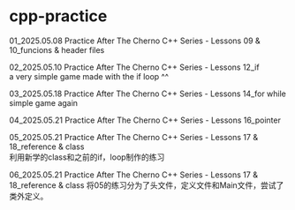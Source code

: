 # cpp-practice  
01_2025.05.08 Practice After The Cherno C++ Series - Lessons 09 & 10_funcions & header files  

02_2025.05.10 Practice After The Cherno C++ Series - Lessons 12_if  
a very simple game made with the if loop ^^  

03_2025.05.18 Practice After The Cherno C++ Series - Lessons 14_for while   
simple game again  

04_2025.05.21 Practice After The Cherno C++ Series - Lessons 16_pointer

05_2025.05.21 Practice After The Cherno C++ Series - Lessons 17 & 18_reference & class  
利用新学的class和之前的if，loop制作的练习

06_2025.05.21 Practice After The Cherno C++ Series - Lessons 17 & 18_reference & class
将05的练习分为了头文件，定义文件和Main文件，尝试了类外定义。

